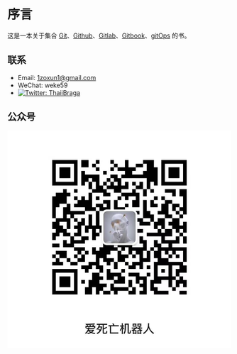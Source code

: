 # 序言

这是一本关于集合 [Git](https://git-scm.com/about)、[Github](https://github.com/)、[Gitlab](https://about.gitlab.com/)、[Gitbook](https://www.gitbook.com/)、[gitOps](https://argoproj.github.io/) 的书。

## 联系

- Email: 1zoxun1@gmail.com
- WeChat: weke59
- [![Twitter: ThaiiBraga](https://img.shields.io/twitter/follow/cnghostwritten?style=social)](https://twitter.com/cnghostwritten)

## 公众号

![爱 死 亡 机 器 人 ](https://github.com/Ghostwritten/gitbook-docs/blob/gh-pages/assets/imgs/public.jpg?raw=true) 
